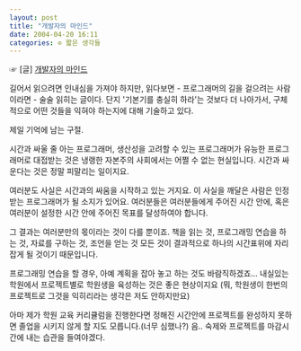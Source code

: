 ```yaml
---
layout: post
title: "개발자의 마인드"
date: 2004-04-20 16:11
categories: ⊙ 짧은 생각들
---
```


☞ [글] [개발자의 마인드](http://blog.naver.com/ssunnara/100000674146)

길어서 읽으려면 인내심을 가져야 하지만, 읽다보면 - 프로그래머의 길을 걸으려는 사람이라면 - 술술 읽히는 글이다. 단지 '기본기를 충실히 하라'는 것보다 더 나아가서, 구체적으로 어떤 것들을 익혀야 하는지에 대해 기술하고 있다. 

제일 기억에 남는 구절.

시간과 싸울 줄 아는 프로그래머, 생산성을 고려할 수 있는 프로그래머가 유능한 프로그래머로 대접받는 것은 냉랭한 자본주의 사회에서는 어쩔 수 없는 현실입니다. 시간과 싸운다는 것은 정말 피말리는 일이지요. 

여러분도 사실은 시간과의 싸움을 시작하고 있는 거지요. 이 사실을 깨달은 사람은 인정받는 프로그래머가 될 소지가 있어요. 여러분들은 여러분들에게 주어진 시간 안에, 혹은 여러분이 설정한 시간 안에 주어진 목표를 달성하여야 합니다. 

그 결과는 여러분만의 몫이라는 것이 다를 뿐이죠. 책을 읽는 것, 프로그래밍 연습을 하는 것, 자료를 구하는 것, 조언을 얻는 것 모든 것이 결과적으로 하나의 시간표위에 자리잡게 될 것이기 때문입니다. 

프로그래밍 연습을 할 경우, 아예 계획을 잡아 놓고 하는 것도 바람직하겠죠... 내실있는 학원에서 프로젝트별로 학원생을 육성하는 것은 좋은 현상이지요 (뭐, 학원생이 한번의 프로젝트로 그것을 익히리라는 생각은 저도 안하지만요) 

아마 제가 학원 교육 커리큘럼을 진행한다면 정해진 시간안에 프로젝트를 완성하지 못하면 졸업을 시키지 않게 할 지도 모릅니다.(너무 심했나?)
음.. 숙제와 프로젝트를 마감시간에 내는 습관을 들여야겠다.

       
